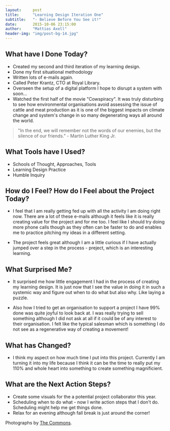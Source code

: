 ```yaml
---
layout:     post
title:      "Learning Design Iteration One"
subtitle:   "- Believe Before You See it!"
date:       2015-10-06 23:15:00
author:     "Mattias Axell"
header-img: "img/post-bg-14.jpg"
---
```


<h2 class="section-heading">What have I Done Today?</h2>

- Created my second and third iteration of my learning design.
- Done my first situational methodology
- Written lots of e-mails again.
- Called Peter Krantz, CTO at Royal Library.
- Overseen the setup of a digital platform I hope to disrupt a system with soon...
- Watched the first half of the movie "Cowspiracy". It was truly disturbing to see how environmental organisations avoid assessing the issue of cattle and meat production as it is one of the biggest impacts on climate change and system's change in so many degenerating ways all around the world. 

<blockquote>"In the end, we will remember not the words of our enemies, but the silence of our friends." - Martin Luther King Jr.</blockquote>

<h2 class="section-heading">What Tools have I Used?</h2>

- Schools of Thought, Approaches, Tools
- Learning Design Practice
- Humble Inquiry

<h2 class="section-heading">How do I Feel? How do I Feel about the Project Today?</h2>

- I feel that I am really getting fed up with all the activity I am doing right now. There are a lot of these e-mails although it feels like it is really creating value for the project and for me too. I feel like I should try doing more phone calls though as they often can be faster to do and enables me to practice pitching my ideas in a different setting.

- The project feels great although I am a little curious if I have actually jumped over a step in the process - preject, which is an interesting learning.

<h2 class="section-heading">What Surprised Me?</h2>

- It surprised me how little engagement I had in the process of creating my learning design. It is just now that I see the value in doing it in such a systemic way and figure out when to do what but also why. Like laying a puzzle.

- Also how I tried to get an organisation to support a project I have 99% done was quite joyful to look back at. I was really trying to sell something although I did not ask at all if it could be of any interest to their organisation. I felt like the typical salesman which is something I do not see as a regenerative way of creating a movement!

<h2 class="section-heading">What has Changed?</h2>

- I think my aspect on how much time I put into this project. Currently I am turning it into my life because I think it can be the time to really put my 110% and whole heart into something to create something magnificient.

<h2 class="section-heading">What are the Next Action Steps?</h2>

- Create some visuals for the a potential project collaborator this year.
- Scheduling when to do what - now I write action steps that I don't do. Scheduling might help me get things done.
- Relax for an evening although fall break is just around the corner!

Photographs by <a href="https://www.flickr.com/commons">The Commons</a>.
